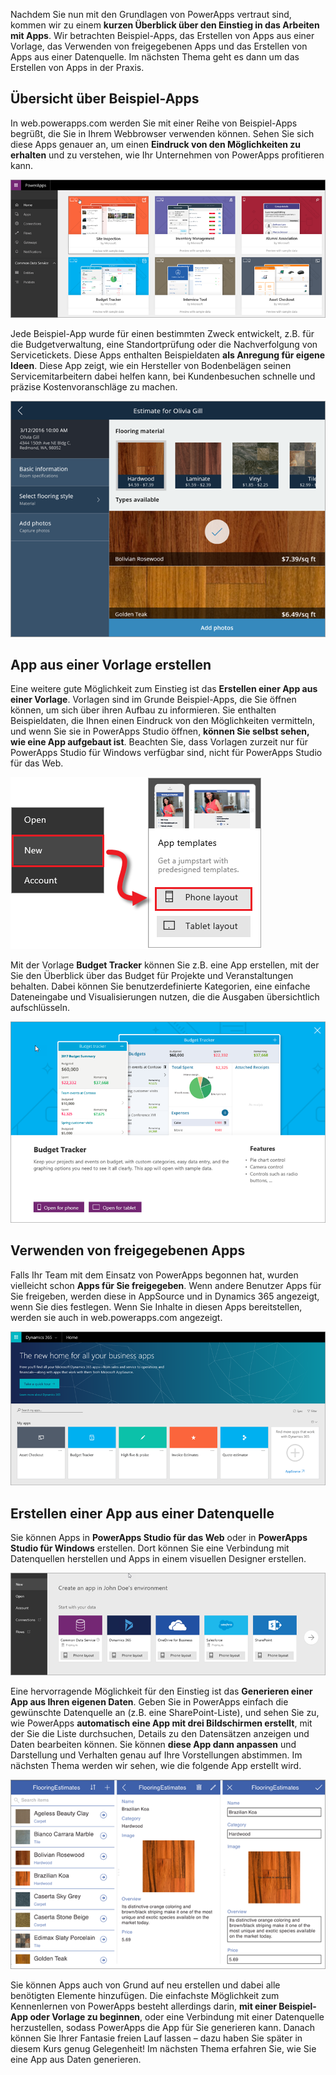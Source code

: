 Nachdem Sie nun mit den Grundlagen von PowerApps vertraut sind, kommen wir zu einem **kurzen Überblick über den Einstieg in das Arbeiten mit Apps**. Wir betrachten Beispiel-Apps, das Erstellen von Apps aus einer Vorlage, das Verwenden von freigegebenen Apps und das Erstellen von Apps aus einer Datenquelle. Im nächsten Thema geht es dann um das Erstellen von Apps in der Praxis.

## <a name="check-out-some-sample-apps"></a>Übersicht über Beispiel-Apps
In web.powerapps.com werden Sie mit einer Reihe von Beispiel-Apps begrüßt, die Sie in Ihrem Webbrowser verwenden können. Sehen Sie sich diese Apps genauer an, um einen **Eindruck von den Möglichkeiten zu erhalten** und zu verstehen, wie Ihr Unternehmen von PowerApps profitieren kann.

![Beispiel-Apps für PowerApps](./media/learning-quick-look-powerapps/powerapps-samples.png)

Jede Beispiel-App wurde für einen bestimmten Zweck entwickelt, z.B. für die Budgetverwaltung, eine Standortprüfung oder die Nachverfolgung von Servicetickets. Diese Apps enthalten Beispieldaten **als Anregung für eigene Ideen**. Diese App zeigt, wie ein Hersteller von Bodenbelägen seinen Servicemitarbeitern dabei helfen kann, bei Kundenbesuchen schnelle und präzise Kostenvoranschläge zu machen.

![PowerApps-Beispiel-App für Bodenbeläge](./media/learning-quick-look-powerapps/powerapps-flooring-sample.png)

## <a name="create-an-app-from-a-template"></a>App aus einer Vorlage erstellen
Eine weitere gute Möglichkeit zum Einstieg ist das **Erstellen einer App aus einer Vorlage**. Vorlagen sind im Grunde Beispiel-Apps, die Sie öffnen können, um sich über ihren Aufbau zu informieren. Sie enthalten Beispieldaten, die Ihnen einen Eindruck von den Möglichkeiten vermitteln, und wenn Sie sie in PowerApps Studio öffnen, **können Sie selbst sehen, wie eine App aufgebaut ist**. Beachten Sie, dass Vorlagen zurzeit nur für PowerApps Studio für Windows verfügbar sind, nicht für PowerApps Studio für das Web.

![App-Vorlage in PowerApps](./media/learning-quick-look-powerapps/powerapps-templates.png)

Mit der Vorlage **Budget Tracker** können Sie z.B. eine App erstellen, mit der Sie den Überblick über das Budget für Projekte und Veranstaltungen behalten. Dabei können Sie benutzerdefinierte Kategorien, eine einfache Dateneingabe und Visualisierungen nutzen, die die Ausgaben übersichtlich aufschlüsseln.

![PowerApps-Vorlage „Budget Tracker“](./media/learning-quick-look-powerapps/powerapps-budget-tracker.png)

## <a name="use-shared-apps"></a>Verwenden von freigegebenen Apps
Falls Ihr Team mit dem Einsatz von PowerApps begonnen hat, wurden vielleicht schon **Apps für Sie freigegeben**. Wenn andere Benutzer Apps für Sie freigeben, werden diese in AppSource und in Dynamics 365 angezeigt, wenn Sie dies festlegen. Wenn Sie Inhalte in diesen Apps bereitstellen, werden sie auch in web.powerapps.com angezeigt.

![Freigeben in PowerApps](./media/learning-quick-look-powerapps/powerapps-sharing.png)

## <a name="create-an-app-from-a-data-source"></a>Erstellen einer App aus einer Datenquelle
Sie können Apps in **PowerApps Studio für das Web** oder in **PowerApps Studio für Windows** erstellen. Dort können Sie eine Verbindung mit Datenquellen herstellen und Apps in einem visuellen Designer erstellen.

![PowerApps-App aus Daten](./media/learning-quick-look-powerapps/powerapps-app-from-data.png)

Eine hervorragende Möglichkeit für den Einstieg ist das **Generieren einer App aus Ihren eigenen Daten**. Geben Sie in PowerApps einfach die gewünschte Datenquelle an (z.B. eine SharePoint-Liste), und sehen Sie zu, wie PowerApps **automatisch eine App mit drei Bildschirmen erstellt**, mit der Sie die Liste durchsuchen, Details zu den Datensätzen anzeigen und Daten bearbeiten können. Sie können **diese App dann anpassen** und Darstellung und Verhalten genau auf Ihre Vorstellungen abstimmen. Im nächsten Thema werden wir sehen, wie die folgende App erstellt wird.

![PowerApps-App mit drei Bildschirmen](./media/learning-quick-look-powerapps/powerapps-three-screen-app.png)

Sie können Apps auch von Grund auf neu erstellen und dabei alle benötigten Elemente hinzufügen. Die einfachste Möglichkeit zum Kennenlernen von PowerApps besteht allerdings darin, **mit einer Beispiel-App oder Vorlage zu beginnen**, oder eine Verbindung mit einer Datenquelle herzustellen, sodass PowerApps die App für Sie generieren kann. Danach können Sie Ihrer Fantasie freien Lauf lassen – dazu haben Sie später in diesem Kurs genug Gelegenheit! Im nächsten Thema erfahren Sie, wie Sie eine App aus Daten generieren.

